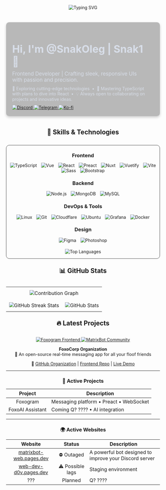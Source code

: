 <!-- Animated Welcome Banner -->
<p align="center">
  <img src="https://readme-typing-svg.demolab.com?font=Jersey+20&size=50&duration=3000&pause=5000&color=F74936&center=true&vCenter=true&random=true&width=435&separator=%3C&lines=Welcome+to+my+profile%3CNice+to+meet+you" alt="Typing SVG" />
</p>

<div style="max-width: 900px; margin: 40px auto; background: rgba(24, 24, 24, 0.30); color: #D8DEE9; border-radius: 10px; padding: 20px; box-shadow: 0 4px 8px rgba(0,0,0,0.2); display: flex; align-items: center;">
  <div style="flex: 1; padding-right: 20px; text-align: left;">
    <h1 style="font-size:2.4em; margin-bottom: 10px;">Hi, I'm <strong>@SnakOleg | Snak1</strong> 👋</h1>
    <p style="font-size:1.2em; margin: 10px 0;">
      Frontend Developer | Crafting sleek, responsive UIs with passion and precision.
    </p>
    <p style="font-size:1em; margin: 10px 0;">
      👀 Exploring cutting-edge technologies &nbsp;&bull;&nbsp; 🌱 Mastering TypeScript with plans to dive into React &nbsp;&bull;&nbsp; 💡 Always open to collaborating on projects and innovative ideas.
    </p>
    <!-- Socials Buttons  -->
  <a href="https://discord.com/users/468033389786824734" target="_blank">
    <img src="https://img.shields.io/badge/Discord-Snak1-7289DA?style=for-the-badge&logo=discord&logoColor=white" alt="Discord">
  </a>
  <a href="https://t.me/The_Nikeri" target="_blank">
    <img src="https://img.shields.io/badge/Telegram-@The__Nikeri-26A5E4?style=for-the-badge&logo=telegram&logoColor=white" alt="Telegram">
  </a>
  <a href="https://ko-fi.com/snakoleg" target="_blank">
    <img src="https://img.shields.io/badge/Buy me a coffee-FF5CA1?style=for-the-badge&logo=ko-fi&logoColor=white" alt="Ko-fi">
  </a>
  </div>
</div>

<!-- Skills Section -->
<h2 align="center">🚀 Skills & Technologies</h2>
<div align="center" style="margin-top: 30px; border: 1px solid #444; border-radius: 10px; max-width: 800px; margin-left: auto; margin-right: auto;">
  <!-- Frontend Skills -->
  <h3 style="margin-bottom: 10px;">Frontend</h3>
  <p>
    <img src="https://go-skill-icons.vercel.app/api/icons?i=ts&theme=dark" alt="TypeScript" style="margin: 0 5px;">
    <img src="https://go-skill-icons.vercel.app/api/icons?i=vue&theme=dark" alt="Vue" style="margin: 0 5px;">
    <img src="https://go-skill-icons.vercel.app/api/icons?i=react&theme=dark" alt="React" style="margin: 0 5px;">
    <img src="https://go-skill-icons.vercel.app/api/icons?i=preact&theme=dark" alt="Preact" style="margin: 0 5px;">
    <img src="https://go-skill-icons.vercel.app/api/icons?i=nuxt&theme=dark" alt="Nuxt" style="margin: 0 5px;">
    <img src="https://go-skill-icons.vercel.app/api/icons?i=vuetify&theme=dark" alt="Vuetify" style="margin: 0 5px;">
    <img src="https://go-skill-icons.vercel.app/api/icons?i=vite&theme=dark" alt="Vite" style="margin: 0 5px;">
    <img src="https://go-skill-icons.vercel.app/api/icons?i=sass&theme=dark" alt="Sass" style="margin: 0 5px;">
    <img src="https://go-skill-icons.vercel.app/api/icons?i=bootstrap&theme=dark" alt="Bootstrap" style="margin: 0 5px;">
  </p>
  <!-- Backend Skills -->
  <h3>Backend</h3>
  <p>
    <img src="https://go-skill-icons.vercel.app/api/icons?i=nodejs&theme=dark" alt="Node.js" style="margin: 0 5px;">
    <img src="https://go-skill-icons.vercel.app/api/icons?i=mongodb&theme=dark" alt="MongoDB" style="margin: 0 5px;">
    <img src="https://go-skill-icons.vercel.app/api/icons?i=mysql&theme=dark" alt="MySQL" style="margin: 0 5px;">
  </p>
  <!-- DevOps & Tools -->
  <h3>DevOps & Tools</h3>
  <p>
    <img src="https://go-skill-icons.vercel.app/api/icons?i=linux&theme=dark" alt="Linux" style="margin: 0 5px;">
    <img src="https://go-skill-icons.vercel.app/api/icons?i=git&theme=dark" alt="Git" style="margin: 0 5px;">
    <img src="https://go-skill-icons.vercel.app/api/icons?i=cloudflare&theme=dark" alt="Cloudflare" style="margin: 0 5px;">
    <img src="https://go-skill-icons.vercel.app/api/icons?i=ubuntu&theme=dark" alt="Ubuntu" style="margin: 0 5px;">
    <img src="https://go-skill-icons.vercel.app/api/icons?i=grafana&theme=dark" alt="Grafana" style="margin: 0 5px;">
    <img src="https://go-skill-icons.vercel.app/api/icons?i=docker&theme=dark" alt="Docker" style="margin: 0 5px;">
  </p>
  <!-- Design -->
  <h3>Design</h3>
  <p>
    <img src="https://go-skill-icons.vercel.app/api/icons?i=figma&theme=dark" alt="Figma" style="margin: 0 5px;">
    <img src="https://go-skill-icons.vercel.app/api/icons?i=photoshop&theme=dark" alt="Photoshop" style="margin: 0 5px;">
  </p>
  
  <!-- Top Languages Stats -->
  <p style="margin-top: 20px;">
    <img src="https://github-readme-stats-peach-beta.vercel.app/api/top-langs/?username=SnakOleg&layout=compact&card_width=700&theme=dracula&count_private=true&include_all_commits=true&border_color=595959&orgs=foxocorp&include_orgs=true" alt="Top Languages">
  </p>
</div>

<!-- GitHub Stats Section -->
<h2 align="center" style="margin-top: 25px; padding-bottom: 15px">📊 GitHub Stats</h2>
<table align="center" style="border-collapse: collapse;">
  <tr>
    <td colspan="2" align="center" style="padding: 10px;">
      <img src="https://github-readme-activity-graph.vercel.app/graph?username=SnakOleg&theme=github-compact&height=450&area=true&border_color=595959" alt="Contribution Graph">
    </td>
  </tr>
  <tr>
    <td align="center" style="padding: 10px;">
      <img src="https://github-readme-streak-stats-phi-dusky.vercel.app/?user=SnakOleg&include_orgs=true&include_all_commits=true&show_icons=true&theme=dracula&&border=595959" alt="GitHub Streak Stats">
    </td>
    <td align="center" style="padding: 10px;">
      <img src="https://github-readme-stats-peach-beta.vercel.app/api?username=SnakOleg&show_icons=true&theme=dracula&count_private=true&include_all_commits=true&border_color=595959" alt="GitHub Stats">
    </td>
  </tr>
</table>

<!-- Latest Projects Section -->
<h2 align="center" style="margin-top: 25px; padding-bottom: 15px">🔥 Latest Projects</h2>
<div align="center">
  <a href="https://github.com/foxocorp/foxogram-frontend">
    <img src="https://github-readme-stats-peach-beta.vercel.app/api/pin/?username=foxoCorp&repo=foxogram-frontend&theme=dracula&border_color=595959" alt="Foxogram Frontend">
  </a>
  <a href="https://github.com/SnakOleg/MatrixBot">
    <img src="https://github-readme-stats-peach-beta.vercel.app/api/pin/?username=foxoCorp&repo=Foxomoji&theme=dracula&border_color=595959" alt="MatrixBot Community">
  </a>
</div>

<div align="center">
  
**FoxoCorp Organization**  
🚀 An open-source real-time messaging app for all your floof friends

🔗 [GitHub Organization](https://github.com/foxocorp) | [Frontend Repo](https://github.com/foxocorp/foxogram-frontend) | [Live Demo](https://app.foxogram.su)

---

### 📌 Active Projects

| **Project**         | **Description**                         |
|:-------------------:|-----------------------------------------|
| Foxogram            | Messaging platform • Preact • WebSocket |
| FoxoAI Assistant    | Coming Q? ???? • AI integration         |

---

### 🌍 Active Websites

| **Website**                                                         | **Status**          | **Description**                                              |
|:-------------------------------------------------------------------:|:-------------------:|--------------------------------------------------------------|
| [matrixbot-web.pages.dev](https://matrixbot-web.pages.dev)          | ⛔ Outaged          | A powerful bot designed to improve your Discord server       |
| [web-dev-d0v.pages.dev](https://web-dev-d0v.pages.dev)              | ⚠️ Possible lags    | Staging environment                                          |
| ???                                                                 | Planned              | Q? ????                                                     |

</div>

